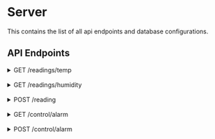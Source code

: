 # Server

This contains the list of all api endpoints and database configurations.

## API Endpoints

<details>
<summary>GET /readings/temp</summary>
<br>
get the temperature readings
<br><br>
<pre>
req body {
  "timestamp": "123456788" // time stamp of the last reading fetched (default: 0)
}
res body {
  "termperatures": [
    {
      "timestamp": "123456789",
      "temperature": "23.5"
    }
  ]
}
</pre>
</details>
<br>
<details>
<summary>GET /readings/humidity</summary>
<br>
get the humidity readings
<br><br>
<pre>
req body {
  "timestamp": "123456788" // time stamp of the last reading fetched (default: 0)
}
res body {
  "humidities": [
    {
      "timestamp": "123456789",
      "humidity": "70"
    }
  ]
}
</pre>
</details>
<br>
<details>
<summary>POST /reading</summary>
<br>
post a new reading
<br><br>
<pre>
req body {
  "timestamp": "123456789",
  "temperature": "23.5",
  "humidity": "70"
}
res body {}
</pre>
</details>
<br>
<details>
<summary>GET /control/alarm</summary>
<br>
get the alarm status
<br><br>
<pre>
req body {}
res body {
  "alarm": 1
}
</pre>
</details>
<br>
<details>
<summary>POST /control/alarm</summary>
<br>
post the alarm status
<br><br>
<pre>
req body {
  "is_set": 1
}
res body {}
</pre>
</details>
